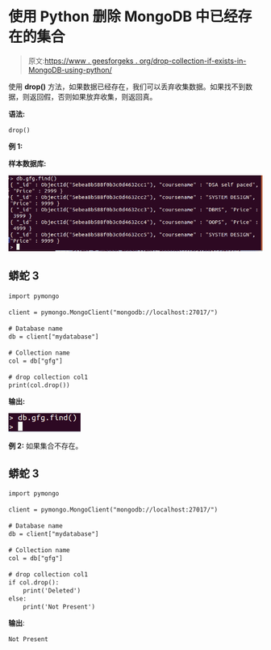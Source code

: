 # 使用 Python 删除 MongoDB 中已经存在的集合

> 原文:[https://www . geesforgeks . org/drop-collection-if-exists-in-MongoDB-using-python/](https://www.geeksforgeeks.org/drop-collection-if-already-exists-in-mongodb-using-python/)

使用 **drop()** 方法，如果数据已经存在，我们可以丢弃收集数据。如果找不到数据，则返回假，否则如果放弃收集，则返回真。

**语法:**

```
drop()

```

**例 1:**

**样本数据库:**

![](img/5e541febeb1d509ef845cd2633c29879.png)

## 蟒蛇 3

```
import pymongo

client = pymongo.MongoClient("mongodb://localhost:27017/")

# Database name
db = client["mydatabase"]

# Collection name
col = db["gfg"]

# drop collection col1
print(col.drop())
```

**输出:**

![](img/056d1943f50603353131fa288c95dbff.png)

**例 2:** 如果集合不存在。

## 蟒蛇 3

```
import pymongo

client = pymongo.MongoClient("mongodb://localhost:27017/")

# Database name
db = client["mydatabase"]

# Collection name
col = db["gfg"]

# drop collection col1
if col.drop():
    print('Deleted')
else:
    print('Not Present')
```

**输出**:

```
Not Present
```
